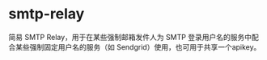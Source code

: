 # smtp-relay

简易 SMTP Relay，用于在某些强制邮箱发件人为 SMTP 登录用户名的服务中配合某些强制固定用户名的服务（如 Sendgrid）使用，也可用于共享一个apikey。
